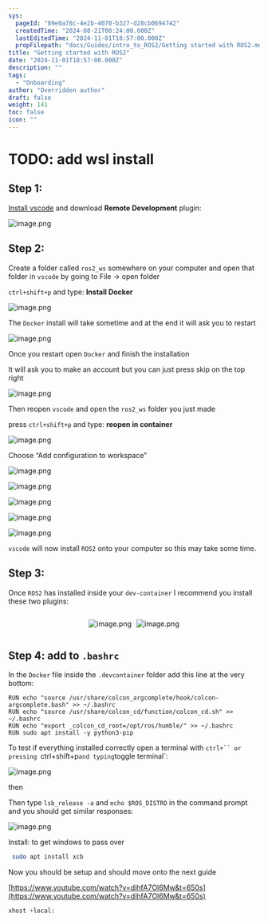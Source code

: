 ```yaml
---
sys:
  pageId: "89e0a78c-4e2b-4070-b327-d28cb0694742"
  createdTime: "2024-08-21T00:24:00.000Z"
  lastEditedTime: "2024-11-01T18:57:00.000Z"
  propFilepath: "docs/Guides/intro_to_ROS2/Getting started with ROS2.md"
title: "Getting started with ROS2"
date: "2024-11-01T18:57:00.000Z"
description: ""
tags:
  - "Onboarding"
author: "Overridden author"
draft: false
weight: 141
toc: false
icon: ""
---
```


# TODO: add wsl install

## Step 1:

[Install vscode](https://code.visualstudio.com/download) and download **Remote Development** plugin:

![image.png](https://prod-files-secure.s3.us-west-2.amazonaws.com/d518164a-d88e-44d1-a4ee-3adb3bd8bce0/efb52993-1881-4a40-b95e-6f020334f022/image.png?X-Amz-Algorithm=AWS4-HMAC-SHA256&X-Amz-Content-Sha256=UNSIGNED-PAYLOAD&X-Amz-Credential=ASIAZI2LB466TUPARI5R%2F20250424%2Fus-west-2%2Fs3%2Faws4_request&X-Amz-Date=20250424T100941Z&X-Amz-Expires=3600&X-Amz-Security-Token=IQoJb3JpZ2luX2VjEHoaCXVzLXdlc3QtMiJIMEYCIQD%2B4S1GoOOGL%2B5w31tdkVBdvs%2BKbiMxHLmSERtg9ZFfIQIhAKI7eL4%2FeJhKjuoscfEFY3LTyl60GCFxualH%2F9ExYiVjKv8DCBMQABoMNjM3NDIzMTgzODA1IgyMKYJ%2B9Hz4NqSX2TMq3AOgxC0KxMpIGG91sFKczWm50%2FomHN9IpPFQCxZz0p%2FaWsG%2FzMYkrYFXepc%2FyOAspF8NMmWFmjBB1Xyqr2ux%2BFbNDpc44SOVc%2BaHlM1USL1EHmO68BWYHCXqJCHY1005mfj2W57lyownxm8YkOQPctkntDsJlf%2BEz11G04tbHy3e%2BCpvbJQHrIRBtlu6vmqlQINFiBCfrdZsj%2FUd1X3E7x5lPvlMbc%2BCNHAOsxqmewHNFOcIBoONFvgXz10YOyir3NN44bLnId%2FlLALacRwd5xSFmt%2F6SeKK5oEgmOrogKwT67E6heki9h96d9cnZf6qU2yWqEh7%2F5BNlzc2s9GLdRPuExCBnNxAP9FcqYNwIQB7jHsG2RPzjkooEw55yYwxh6a9xL%2FULukENrvm7OUsIj9GPz6BLxgApZ8y%2BpTwxoOluCvUkByy0WibA32JX7oEKWwR5xiSUrRXA%2Fwwn06SPtox3cU7Hu%2BjWuAIp%2BUpd0PuwXxaHZPaaySl3MQnsAJCyTu88jDHAwZdcev5rb78J7I2nlUKjMS0PV5gIGkjueVKRKm8dD6UXFgOaarV%2FQUDufbMhUTIC%2FMz%2B9RH8QZwkbMQa6ZZhX4cLlu5FqB4ROW4HOzTGPplItAXk1K0VjDfjqjABjqkAV9E%2BSU%2Ff9dtTBkaXa9qatK4JcTBQhZqhbwswTX6tAcjMW%2BLmGzyKOYpiyg4CIVKkA2ajwgE78GAP9EJVF%2FzieGh%2FDBVVnF5nsrMkXhKqUQ1LIwzn7hzCJ6edWMUqLf1iwQ7za3hFtYasbsZHGLiBiXVa2hmVZ7xjENv29IoH3vTVA0iF19o1xf055aUSAhdUvSLXa8ZAqDk9dKP4iiPKOTM4Z2k&X-Amz-Signature=aa12d6f3d90798c36213200f1033707ed455e7dac4ee7549d2941dd6d0166866&X-Amz-SignedHeaders=host&x-id=GetObject)

## Step 2:

Create a folder called `ros2_ws` somewhere on your computer and open that folder in `vscode` by going to File → open folder 

`ctrl+shift+p` and type: **Install Docker**

![image.png](https://prod-files-secure.s3.us-west-2.amazonaws.com/d518164a-d88e-44d1-a4ee-3adb3bd8bce0/2269dc0e-1cd5-47ff-bceb-c04ad9b2eab0/image.png?X-Amz-Algorithm=AWS4-HMAC-SHA256&X-Amz-Content-Sha256=UNSIGNED-PAYLOAD&X-Amz-Credential=ASIAZI2LB466TUPARI5R%2F20250424%2Fus-west-2%2Fs3%2Faws4_request&X-Amz-Date=20250424T100941Z&X-Amz-Expires=3600&X-Amz-Security-Token=IQoJb3JpZ2luX2VjEHoaCXVzLXdlc3QtMiJIMEYCIQD%2B4S1GoOOGL%2B5w31tdkVBdvs%2BKbiMxHLmSERtg9ZFfIQIhAKI7eL4%2FeJhKjuoscfEFY3LTyl60GCFxualH%2F9ExYiVjKv8DCBMQABoMNjM3NDIzMTgzODA1IgyMKYJ%2B9Hz4NqSX2TMq3AOgxC0KxMpIGG91sFKczWm50%2FomHN9IpPFQCxZz0p%2FaWsG%2FzMYkrYFXepc%2FyOAspF8NMmWFmjBB1Xyqr2ux%2BFbNDpc44SOVc%2BaHlM1USL1EHmO68BWYHCXqJCHY1005mfj2W57lyownxm8YkOQPctkntDsJlf%2BEz11G04tbHy3e%2BCpvbJQHrIRBtlu6vmqlQINFiBCfrdZsj%2FUd1X3E7x5lPvlMbc%2BCNHAOsxqmewHNFOcIBoONFvgXz10YOyir3NN44bLnId%2FlLALacRwd5xSFmt%2F6SeKK5oEgmOrogKwT67E6heki9h96d9cnZf6qU2yWqEh7%2F5BNlzc2s9GLdRPuExCBnNxAP9FcqYNwIQB7jHsG2RPzjkooEw55yYwxh6a9xL%2FULukENrvm7OUsIj9GPz6BLxgApZ8y%2BpTwxoOluCvUkByy0WibA32JX7oEKWwR5xiSUrRXA%2Fwwn06SPtox3cU7Hu%2BjWuAIp%2BUpd0PuwXxaHZPaaySl3MQnsAJCyTu88jDHAwZdcev5rb78J7I2nlUKjMS0PV5gIGkjueVKRKm8dD6UXFgOaarV%2FQUDufbMhUTIC%2FMz%2B9RH8QZwkbMQa6ZZhX4cLlu5FqB4ROW4HOzTGPplItAXk1K0VjDfjqjABjqkAV9E%2BSU%2Ff9dtTBkaXa9qatK4JcTBQhZqhbwswTX6tAcjMW%2BLmGzyKOYpiyg4CIVKkA2ajwgE78GAP9EJVF%2FzieGh%2FDBVVnF5nsrMkXhKqUQ1LIwzn7hzCJ6edWMUqLf1iwQ7za3hFtYasbsZHGLiBiXVa2hmVZ7xjENv29IoH3vTVA0iF19o1xf055aUSAhdUvSLXa8ZAqDk9dKP4iiPKOTM4Z2k&X-Amz-Signature=c0a3a7815bdf19951a0018c9056a5ee7ed3d690ee62e2b2cc58408535af47465&X-Amz-SignedHeaders=host&x-id=GetObject)

The `Docker` install will take sometime and at the end it will ask you to restart

![image.png](https://prod-files-secure.s3.us-west-2.amazonaws.com/d518164a-d88e-44d1-a4ee-3adb3bd8bce0/ed233f78-be33-4b1f-b89c-9c346c0e961e/image.png?X-Amz-Algorithm=AWS4-HMAC-SHA256&X-Amz-Content-Sha256=UNSIGNED-PAYLOAD&X-Amz-Credential=ASIAZI2LB466TUPARI5R%2F20250424%2Fus-west-2%2Fs3%2Faws4_request&X-Amz-Date=20250424T100941Z&X-Amz-Expires=3600&X-Amz-Security-Token=IQoJb3JpZ2luX2VjEHoaCXVzLXdlc3QtMiJIMEYCIQD%2B4S1GoOOGL%2B5w31tdkVBdvs%2BKbiMxHLmSERtg9ZFfIQIhAKI7eL4%2FeJhKjuoscfEFY3LTyl60GCFxualH%2F9ExYiVjKv8DCBMQABoMNjM3NDIzMTgzODA1IgyMKYJ%2B9Hz4NqSX2TMq3AOgxC0KxMpIGG91sFKczWm50%2FomHN9IpPFQCxZz0p%2FaWsG%2FzMYkrYFXepc%2FyOAspF8NMmWFmjBB1Xyqr2ux%2BFbNDpc44SOVc%2BaHlM1USL1EHmO68BWYHCXqJCHY1005mfj2W57lyownxm8YkOQPctkntDsJlf%2BEz11G04tbHy3e%2BCpvbJQHrIRBtlu6vmqlQINFiBCfrdZsj%2FUd1X3E7x5lPvlMbc%2BCNHAOsxqmewHNFOcIBoONFvgXz10YOyir3NN44bLnId%2FlLALacRwd5xSFmt%2F6SeKK5oEgmOrogKwT67E6heki9h96d9cnZf6qU2yWqEh7%2F5BNlzc2s9GLdRPuExCBnNxAP9FcqYNwIQB7jHsG2RPzjkooEw55yYwxh6a9xL%2FULukENrvm7OUsIj9GPz6BLxgApZ8y%2BpTwxoOluCvUkByy0WibA32JX7oEKWwR5xiSUrRXA%2Fwwn06SPtox3cU7Hu%2BjWuAIp%2BUpd0PuwXxaHZPaaySl3MQnsAJCyTu88jDHAwZdcev5rb78J7I2nlUKjMS0PV5gIGkjueVKRKm8dD6UXFgOaarV%2FQUDufbMhUTIC%2FMz%2B9RH8QZwkbMQa6ZZhX4cLlu5FqB4ROW4HOzTGPplItAXk1K0VjDfjqjABjqkAV9E%2BSU%2Ff9dtTBkaXa9qatK4JcTBQhZqhbwswTX6tAcjMW%2BLmGzyKOYpiyg4CIVKkA2ajwgE78GAP9EJVF%2FzieGh%2FDBVVnF5nsrMkXhKqUQ1LIwzn7hzCJ6edWMUqLf1iwQ7za3hFtYasbsZHGLiBiXVa2hmVZ7xjENv29IoH3vTVA0iF19o1xf055aUSAhdUvSLXa8ZAqDk9dKP4iiPKOTM4Z2k&X-Amz-Signature=c89e22f7c2546559b776cc96fa3ba974df2782b6dbce6fe53b32d43b8941aa35&X-Amz-SignedHeaders=host&x-id=GetObject)

Once you restart open `Docker` and finish the installation

It will ask you to make an account but you can just press skip on the top right

![image.png](https://prod-files-secure.s3.us-west-2.amazonaws.com/d518164a-d88e-44d1-a4ee-3adb3bd8bce0/21010ad9-1659-4fd9-9f59-9932a09b2a3d/image.png?X-Amz-Algorithm=AWS4-HMAC-SHA256&X-Amz-Content-Sha256=UNSIGNED-PAYLOAD&X-Amz-Credential=ASIAZI2LB466TUPARI5R%2F20250424%2Fus-west-2%2Fs3%2Faws4_request&X-Amz-Date=20250424T100941Z&X-Amz-Expires=3600&X-Amz-Security-Token=IQoJb3JpZ2luX2VjEHoaCXVzLXdlc3QtMiJIMEYCIQD%2B4S1GoOOGL%2B5w31tdkVBdvs%2BKbiMxHLmSERtg9ZFfIQIhAKI7eL4%2FeJhKjuoscfEFY3LTyl60GCFxualH%2F9ExYiVjKv8DCBMQABoMNjM3NDIzMTgzODA1IgyMKYJ%2B9Hz4NqSX2TMq3AOgxC0KxMpIGG91sFKczWm50%2FomHN9IpPFQCxZz0p%2FaWsG%2FzMYkrYFXepc%2FyOAspF8NMmWFmjBB1Xyqr2ux%2BFbNDpc44SOVc%2BaHlM1USL1EHmO68BWYHCXqJCHY1005mfj2W57lyownxm8YkOQPctkntDsJlf%2BEz11G04tbHy3e%2BCpvbJQHrIRBtlu6vmqlQINFiBCfrdZsj%2FUd1X3E7x5lPvlMbc%2BCNHAOsxqmewHNFOcIBoONFvgXz10YOyir3NN44bLnId%2FlLALacRwd5xSFmt%2F6SeKK5oEgmOrogKwT67E6heki9h96d9cnZf6qU2yWqEh7%2F5BNlzc2s9GLdRPuExCBnNxAP9FcqYNwIQB7jHsG2RPzjkooEw55yYwxh6a9xL%2FULukENrvm7OUsIj9GPz6BLxgApZ8y%2BpTwxoOluCvUkByy0WibA32JX7oEKWwR5xiSUrRXA%2Fwwn06SPtox3cU7Hu%2BjWuAIp%2BUpd0PuwXxaHZPaaySl3MQnsAJCyTu88jDHAwZdcev5rb78J7I2nlUKjMS0PV5gIGkjueVKRKm8dD6UXFgOaarV%2FQUDufbMhUTIC%2FMz%2B9RH8QZwkbMQa6ZZhX4cLlu5FqB4ROW4HOzTGPplItAXk1K0VjDfjqjABjqkAV9E%2BSU%2Ff9dtTBkaXa9qatK4JcTBQhZqhbwswTX6tAcjMW%2BLmGzyKOYpiyg4CIVKkA2ajwgE78GAP9EJVF%2FzieGh%2FDBVVnF5nsrMkXhKqUQ1LIwzn7hzCJ6edWMUqLf1iwQ7za3hFtYasbsZHGLiBiXVa2hmVZ7xjENv29IoH3vTVA0iF19o1xf055aUSAhdUvSLXa8ZAqDk9dKP4iiPKOTM4Z2k&X-Amz-Signature=23c5961e562ea6563e87749989bc3214e543a1c45fe38dc1fcea2f4153b654ee&X-Amz-SignedHeaders=host&x-id=GetObject)

Then reopen `vscode` and open the `ros2_ws` folder you just made

press `ctrl+shift+p` and type: **reopen in container**

![image.png](https://prod-files-secure.s3.us-west-2.amazonaws.com/d518164a-d88e-44d1-a4ee-3adb3bd8bce0/4e93b8c2-41ad-488c-8095-c74205196118/image.png?X-Amz-Algorithm=AWS4-HMAC-SHA256&X-Amz-Content-Sha256=UNSIGNED-PAYLOAD&X-Amz-Credential=ASIAZI2LB466TUPARI5R%2F20250424%2Fus-west-2%2Fs3%2Faws4_request&X-Amz-Date=20250424T100941Z&X-Amz-Expires=3600&X-Amz-Security-Token=IQoJb3JpZ2luX2VjEHoaCXVzLXdlc3QtMiJIMEYCIQD%2B4S1GoOOGL%2B5w31tdkVBdvs%2BKbiMxHLmSERtg9ZFfIQIhAKI7eL4%2FeJhKjuoscfEFY3LTyl60GCFxualH%2F9ExYiVjKv8DCBMQABoMNjM3NDIzMTgzODA1IgyMKYJ%2B9Hz4NqSX2TMq3AOgxC0KxMpIGG91sFKczWm50%2FomHN9IpPFQCxZz0p%2FaWsG%2FzMYkrYFXepc%2FyOAspF8NMmWFmjBB1Xyqr2ux%2BFbNDpc44SOVc%2BaHlM1USL1EHmO68BWYHCXqJCHY1005mfj2W57lyownxm8YkOQPctkntDsJlf%2BEz11G04tbHy3e%2BCpvbJQHrIRBtlu6vmqlQINFiBCfrdZsj%2FUd1X3E7x5lPvlMbc%2BCNHAOsxqmewHNFOcIBoONFvgXz10YOyir3NN44bLnId%2FlLALacRwd5xSFmt%2F6SeKK5oEgmOrogKwT67E6heki9h96d9cnZf6qU2yWqEh7%2F5BNlzc2s9GLdRPuExCBnNxAP9FcqYNwIQB7jHsG2RPzjkooEw55yYwxh6a9xL%2FULukENrvm7OUsIj9GPz6BLxgApZ8y%2BpTwxoOluCvUkByy0WibA32JX7oEKWwR5xiSUrRXA%2Fwwn06SPtox3cU7Hu%2BjWuAIp%2BUpd0PuwXxaHZPaaySl3MQnsAJCyTu88jDHAwZdcev5rb78J7I2nlUKjMS0PV5gIGkjueVKRKm8dD6UXFgOaarV%2FQUDufbMhUTIC%2FMz%2B9RH8QZwkbMQa6ZZhX4cLlu5FqB4ROW4HOzTGPplItAXk1K0VjDfjqjABjqkAV9E%2BSU%2Ff9dtTBkaXa9qatK4JcTBQhZqhbwswTX6tAcjMW%2BLmGzyKOYpiyg4CIVKkA2ajwgE78GAP9EJVF%2FzieGh%2FDBVVnF5nsrMkXhKqUQ1LIwzn7hzCJ6edWMUqLf1iwQ7za3hFtYasbsZHGLiBiXVa2hmVZ7xjENv29IoH3vTVA0iF19o1xf055aUSAhdUvSLXa8ZAqDk9dKP4iiPKOTM4Z2k&X-Amz-Signature=192cc9f4204af5f34b50fa0f22d2cc9374999b9dac83bba9bb0352b56e104544&X-Amz-SignedHeaders=host&x-id=GetObject)

Choose “Add configuration to workspace”

![image.png](https://prod-files-secure.s3.us-west-2.amazonaws.com/d518164a-d88e-44d1-a4ee-3adb3bd8bce0/9560b282-5060-4989-ba37-97e7b2c22476/image.png?X-Amz-Algorithm=AWS4-HMAC-SHA256&X-Amz-Content-Sha256=UNSIGNED-PAYLOAD&X-Amz-Credential=ASIAZI2LB466TUPARI5R%2F20250424%2Fus-west-2%2Fs3%2Faws4_request&X-Amz-Date=20250424T100941Z&X-Amz-Expires=3600&X-Amz-Security-Token=IQoJb3JpZ2luX2VjEHoaCXVzLXdlc3QtMiJIMEYCIQD%2B4S1GoOOGL%2B5w31tdkVBdvs%2BKbiMxHLmSERtg9ZFfIQIhAKI7eL4%2FeJhKjuoscfEFY3LTyl60GCFxualH%2F9ExYiVjKv8DCBMQABoMNjM3NDIzMTgzODA1IgyMKYJ%2B9Hz4NqSX2TMq3AOgxC0KxMpIGG91sFKczWm50%2FomHN9IpPFQCxZz0p%2FaWsG%2FzMYkrYFXepc%2FyOAspF8NMmWFmjBB1Xyqr2ux%2BFbNDpc44SOVc%2BaHlM1USL1EHmO68BWYHCXqJCHY1005mfj2W57lyownxm8YkOQPctkntDsJlf%2BEz11G04tbHy3e%2BCpvbJQHrIRBtlu6vmqlQINFiBCfrdZsj%2FUd1X3E7x5lPvlMbc%2BCNHAOsxqmewHNFOcIBoONFvgXz10YOyir3NN44bLnId%2FlLALacRwd5xSFmt%2F6SeKK5oEgmOrogKwT67E6heki9h96d9cnZf6qU2yWqEh7%2F5BNlzc2s9GLdRPuExCBnNxAP9FcqYNwIQB7jHsG2RPzjkooEw55yYwxh6a9xL%2FULukENrvm7OUsIj9GPz6BLxgApZ8y%2BpTwxoOluCvUkByy0WibA32JX7oEKWwR5xiSUrRXA%2Fwwn06SPtox3cU7Hu%2BjWuAIp%2BUpd0PuwXxaHZPaaySl3MQnsAJCyTu88jDHAwZdcev5rb78J7I2nlUKjMS0PV5gIGkjueVKRKm8dD6UXFgOaarV%2FQUDufbMhUTIC%2FMz%2B9RH8QZwkbMQa6ZZhX4cLlu5FqB4ROW4HOzTGPplItAXk1K0VjDfjqjABjqkAV9E%2BSU%2Ff9dtTBkaXa9qatK4JcTBQhZqhbwswTX6tAcjMW%2BLmGzyKOYpiyg4CIVKkA2ajwgE78GAP9EJVF%2FzieGh%2FDBVVnF5nsrMkXhKqUQ1LIwzn7hzCJ6edWMUqLf1iwQ7za3hFtYasbsZHGLiBiXVa2hmVZ7xjENv29IoH3vTVA0iF19o1xf055aUSAhdUvSLXa8ZAqDk9dKP4iiPKOTM4Z2k&X-Amz-Signature=4be2f5461a71c7462b57c61975d8ac44e8004de8957da9e44f14250372b14564&X-Amz-SignedHeaders=host&x-id=GetObject)

![image.png](https://prod-files-secure.s3.us-west-2.amazonaws.com/d518164a-d88e-44d1-a4ee-3adb3bd8bce0/2ee63f81-886b-48e8-a553-dc6e5eac99e4/image.png?X-Amz-Algorithm=AWS4-HMAC-SHA256&X-Amz-Content-Sha256=UNSIGNED-PAYLOAD&X-Amz-Credential=ASIAZI2LB466TUPARI5R%2F20250424%2Fus-west-2%2Fs3%2Faws4_request&X-Amz-Date=20250424T100941Z&X-Amz-Expires=3600&X-Amz-Security-Token=IQoJb3JpZ2luX2VjEHoaCXVzLXdlc3QtMiJIMEYCIQD%2B4S1GoOOGL%2B5w31tdkVBdvs%2BKbiMxHLmSERtg9ZFfIQIhAKI7eL4%2FeJhKjuoscfEFY3LTyl60GCFxualH%2F9ExYiVjKv8DCBMQABoMNjM3NDIzMTgzODA1IgyMKYJ%2B9Hz4NqSX2TMq3AOgxC0KxMpIGG91sFKczWm50%2FomHN9IpPFQCxZz0p%2FaWsG%2FzMYkrYFXepc%2FyOAspF8NMmWFmjBB1Xyqr2ux%2BFbNDpc44SOVc%2BaHlM1USL1EHmO68BWYHCXqJCHY1005mfj2W57lyownxm8YkOQPctkntDsJlf%2BEz11G04tbHy3e%2BCpvbJQHrIRBtlu6vmqlQINFiBCfrdZsj%2FUd1X3E7x5lPvlMbc%2BCNHAOsxqmewHNFOcIBoONFvgXz10YOyir3NN44bLnId%2FlLALacRwd5xSFmt%2F6SeKK5oEgmOrogKwT67E6heki9h96d9cnZf6qU2yWqEh7%2F5BNlzc2s9GLdRPuExCBnNxAP9FcqYNwIQB7jHsG2RPzjkooEw55yYwxh6a9xL%2FULukENrvm7OUsIj9GPz6BLxgApZ8y%2BpTwxoOluCvUkByy0WibA32JX7oEKWwR5xiSUrRXA%2Fwwn06SPtox3cU7Hu%2BjWuAIp%2BUpd0PuwXxaHZPaaySl3MQnsAJCyTu88jDHAwZdcev5rb78J7I2nlUKjMS0PV5gIGkjueVKRKm8dD6UXFgOaarV%2FQUDufbMhUTIC%2FMz%2B9RH8QZwkbMQa6ZZhX4cLlu5FqB4ROW4HOzTGPplItAXk1K0VjDfjqjABjqkAV9E%2BSU%2Ff9dtTBkaXa9qatK4JcTBQhZqhbwswTX6tAcjMW%2BLmGzyKOYpiyg4CIVKkA2ajwgE78GAP9EJVF%2FzieGh%2FDBVVnF5nsrMkXhKqUQ1LIwzn7hzCJ6edWMUqLf1iwQ7za3hFtYasbsZHGLiBiXVa2hmVZ7xjENv29IoH3vTVA0iF19o1xf055aUSAhdUvSLXa8ZAqDk9dKP4iiPKOTM4Z2k&X-Amz-Signature=9fb530ee69efe454a5efe2ca29853e135909600d20af5ef84eccb02d3e24ce46&X-Amz-SignedHeaders=host&x-id=GetObject)

![image.png](https://prod-files-secure.s3.us-west-2.amazonaws.com/d518164a-d88e-44d1-a4ee-3adb3bd8bce0/ae1580b2-b048-407e-aed9-b584224a7a04/image.png?X-Amz-Algorithm=AWS4-HMAC-SHA256&X-Amz-Content-Sha256=UNSIGNED-PAYLOAD&X-Amz-Credential=ASIAZI2LB466TUPARI5R%2F20250424%2Fus-west-2%2Fs3%2Faws4_request&X-Amz-Date=20250424T100941Z&X-Amz-Expires=3600&X-Amz-Security-Token=IQoJb3JpZ2luX2VjEHoaCXVzLXdlc3QtMiJIMEYCIQD%2B4S1GoOOGL%2B5w31tdkVBdvs%2BKbiMxHLmSERtg9ZFfIQIhAKI7eL4%2FeJhKjuoscfEFY3LTyl60GCFxualH%2F9ExYiVjKv8DCBMQABoMNjM3NDIzMTgzODA1IgyMKYJ%2B9Hz4NqSX2TMq3AOgxC0KxMpIGG91sFKczWm50%2FomHN9IpPFQCxZz0p%2FaWsG%2FzMYkrYFXepc%2FyOAspF8NMmWFmjBB1Xyqr2ux%2BFbNDpc44SOVc%2BaHlM1USL1EHmO68BWYHCXqJCHY1005mfj2W57lyownxm8YkOQPctkntDsJlf%2BEz11G04tbHy3e%2BCpvbJQHrIRBtlu6vmqlQINFiBCfrdZsj%2FUd1X3E7x5lPvlMbc%2BCNHAOsxqmewHNFOcIBoONFvgXz10YOyir3NN44bLnId%2FlLALacRwd5xSFmt%2F6SeKK5oEgmOrogKwT67E6heki9h96d9cnZf6qU2yWqEh7%2F5BNlzc2s9GLdRPuExCBnNxAP9FcqYNwIQB7jHsG2RPzjkooEw55yYwxh6a9xL%2FULukENrvm7OUsIj9GPz6BLxgApZ8y%2BpTwxoOluCvUkByy0WibA32JX7oEKWwR5xiSUrRXA%2Fwwn06SPtox3cU7Hu%2BjWuAIp%2BUpd0PuwXxaHZPaaySl3MQnsAJCyTu88jDHAwZdcev5rb78J7I2nlUKjMS0PV5gIGkjueVKRKm8dD6UXFgOaarV%2FQUDufbMhUTIC%2FMz%2B9RH8QZwkbMQa6ZZhX4cLlu5FqB4ROW4HOzTGPplItAXk1K0VjDfjqjABjqkAV9E%2BSU%2Ff9dtTBkaXa9qatK4JcTBQhZqhbwswTX6tAcjMW%2BLmGzyKOYpiyg4CIVKkA2ajwgE78GAP9EJVF%2FzieGh%2FDBVVnF5nsrMkXhKqUQ1LIwzn7hzCJ6edWMUqLf1iwQ7za3hFtYasbsZHGLiBiXVa2hmVZ7xjENv29IoH3vTVA0iF19o1xf055aUSAhdUvSLXa8ZAqDk9dKP4iiPKOTM4Z2k&X-Amz-Signature=7df309025c6c29caceca0f87ea09d90ca08d9bd9bda2a71491d4878deb62a759&X-Amz-SignedHeaders=host&x-id=GetObject)

![image.png](https://prod-files-secure.s3.us-west-2.amazonaws.com/d518164a-d88e-44d1-a4ee-3adb3bd8bce0/53255b28-f75e-430f-b9e3-c0ac8577e42b/image.png?X-Amz-Algorithm=AWS4-HMAC-SHA256&X-Amz-Content-Sha256=UNSIGNED-PAYLOAD&X-Amz-Credential=ASIAZI2LB466TUPARI5R%2F20250424%2Fus-west-2%2Fs3%2Faws4_request&X-Amz-Date=20250424T100941Z&X-Amz-Expires=3600&X-Amz-Security-Token=IQoJb3JpZ2luX2VjEHoaCXVzLXdlc3QtMiJIMEYCIQD%2B4S1GoOOGL%2B5w31tdkVBdvs%2BKbiMxHLmSERtg9ZFfIQIhAKI7eL4%2FeJhKjuoscfEFY3LTyl60GCFxualH%2F9ExYiVjKv8DCBMQABoMNjM3NDIzMTgzODA1IgyMKYJ%2B9Hz4NqSX2TMq3AOgxC0KxMpIGG91sFKczWm50%2FomHN9IpPFQCxZz0p%2FaWsG%2FzMYkrYFXepc%2FyOAspF8NMmWFmjBB1Xyqr2ux%2BFbNDpc44SOVc%2BaHlM1USL1EHmO68BWYHCXqJCHY1005mfj2W57lyownxm8YkOQPctkntDsJlf%2BEz11G04tbHy3e%2BCpvbJQHrIRBtlu6vmqlQINFiBCfrdZsj%2FUd1X3E7x5lPvlMbc%2BCNHAOsxqmewHNFOcIBoONFvgXz10YOyir3NN44bLnId%2FlLALacRwd5xSFmt%2F6SeKK5oEgmOrogKwT67E6heki9h96d9cnZf6qU2yWqEh7%2F5BNlzc2s9GLdRPuExCBnNxAP9FcqYNwIQB7jHsG2RPzjkooEw55yYwxh6a9xL%2FULukENrvm7OUsIj9GPz6BLxgApZ8y%2BpTwxoOluCvUkByy0WibA32JX7oEKWwR5xiSUrRXA%2Fwwn06SPtox3cU7Hu%2BjWuAIp%2BUpd0PuwXxaHZPaaySl3MQnsAJCyTu88jDHAwZdcev5rb78J7I2nlUKjMS0PV5gIGkjueVKRKm8dD6UXFgOaarV%2FQUDufbMhUTIC%2FMz%2B9RH8QZwkbMQa6ZZhX4cLlu5FqB4ROW4HOzTGPplItAXk1K0VjDfjqjABjqkAV9E%2BSU%2Ff9dtTBkaXa9qatK4JcTBQhZqhbwswTX6tAcjMW%2BLmGzyKOYpiyg4CIVKkA2ajwgE78GAP9EJVF%2FzieGh%2FDBVVnF5nsrMkXhKqUQ1LIwzn7hzCJ6edWMUqLf1iwQ7za3hFtYasbsZHGLiBiXVa2hmVZ7xjENv29IoH3vTVA0iF19o1xf055aUSAhdUvSLXa8ZAqDk9dKP4iiPKOTM4Z2k&X-Amz-Signature=3e6ce5815e3d0ad1d2b5b1a012a52b47af0a9da2a1d1b02f69f2bc8cdbfbf11e&X-Amz-SignedHeaders=host&x-id=GetObject)

![image.png](https://prod-files-secure.s3.us-west-2.amazonaws.com/d518164a-d88e-44d1-a4ee-3adb3bd8bce0/7c562767-5af9-4ffb-97d1-327bcdf4ee00/image.png?X-Amz-Algorithm=AWS4-HMAC-SHA256&X-Amz-Content-Sha256=UNSIGNED-PAYLOAD&X-Amz-Credential=ASIAZI2LB466TUPARI5R%2F20250424%2Fus-west-2%2Fs3%2Faws4_request&X-Amz-Date=20250424T100941Z&X-Amz-Expires=3600&X-Amz-Security-Token=IQoJb3JpZ2luX2VjEHoaCXVzLXdlc3QtMiJIMEYCIQD%2B4S1GoOOGL%2B5w31tdkVBdvs%2BKbiMxHLmSERtg9ZFfIQIhAKI7eL4%2FeJhKjuoscfEFY3LTyl60GCFxualH%2F9ExYiVjKv8DCBMQABoMNjM3NDIzMTgzODA1IgyMKYJ%2B9Hz4NqSX2TMq3AOgxC0KxMpIGG91sFKczWm50%2FomHN9IpPFQCxZz0p%2FaWsG%2FzMYkrYFXepc%2FyOAspF8NMmWFmjBB1Xyqr2ux%2BFbNDpc44SOVc%2BaHlM1USL1EHmO68BWYHCXqJCHY1005mfj2W57lyownxm8YkOQPctkntDsJlf%2BEz11G04tbHy3e%2BCpvbJQHrIRBtlu6vmqlQINFiBCfrdZsj%2FUd1X3E7x5lPvlMbc%2BCNHAOsxqmewHNFOcIBoONFvgXz10YOyir3NN44bLnId%2FlLALacRwd5xSFmt%2F6SeKK5oEgmOrogKwT67E6heki9h96d9cnZf6qU2yWqEh7%2F5BNlzc2s9GLdRPuExCBnNxAP9FcqYNwIQB7jHsG2RPzjkooEw55yYwxh6a9xL%2FULukENrvm7OUsIj9GPz6BLxgApZ8y%2BpTwxoOluCvUkByy0WibA32JX7oEKWwR5xiSUrRXA%2Fwwn06SPtox3cU7Hu%2BjWuAIp%2BUpd0PuwXxaHZPaaySl3MQnsAJCyTu88jDHAwZdcev5rb78J7I2nlUKjMS0PV5gIGkjueVKRKm8dD6UXFgOaarV%2FQUDufbMhUTIC%2FMz%2B9RH8QZwkbMQa6ZZhX4cLlu5FqB4ROW4HOzTGPplItAXk1K0VjDfjqjABjqkAV9E%2BSU%2Ff9dtTBkaXa9qatK4JcTBQhZqhbwswTX6tAcjMW%2BLmGzyKOYpiyg4CIVKkA2ajwgE78GAP9EJVF%2FzieGh%2FDBVVnF5nsrMkXhKqUQ1LIwzn7hzCJ6edWMUqLf1iwQ7za3hFtYasbsZHGLiBiXVa2hmVZ7xjENv29IoH3vTVA0iF19o1xf055aUSAhdUvSLXa8ZAqDk9dKP4iiPKOTM4Z2k&X-Amz-Signature=c8e56a250ee882dc65df32fa3aa099628e0e9d32c359476c0ac54dc9db45cc3a&X-Amz-SignedHeaders=host&x-id=GetObject)

`vscode` will now install `ROS2` onto your computer so this may take some time.

## Step 3:

Once `ROS2` has installed inside your `dev-container` I recommend you install these two plugins:

<div style="display: flex;flex-direction: row; column-gap:10px; max-width: 630px;justify-content: center;">
<div>

![image.png](https://prod-files-secure.s3.us-west-2.amazonaws.com/d518164a-d88e-44d1-a4ee-3adb3bd8bce0/3fc3d550-5a54-4ba1-ba6b-faa01cdb7369/image.png?X-Amz-Algorithm=AWS4-HMAC-SHA256&X-Amz-Content-Sha256=UNSIGNED-PAYLOAD&X-Amz-Credential=ASIAZI2LB46645ES4GSW%2F20250424%2Fus-west-2%2Fs3%2Faws4_request&X-Amz-Date=20250424T100943Z&X-Amz-Expires=3600&X-Amz-Security-Token=IQoJb3JpZ2luX2VjEHoaCXVzLXdlc3QtMiJGMEQCICFeJ0bxN9mv5H%2BOZ%2B2CT6eePJK3cLy6oddhhG1ShG7yAiBovcJMclOkGDXoi%2FndaUAZqAH1sSu2Gux2zEKjVcGM%2Bir%2FAwgSEAAaDDYzNzQyMzE4MzgwNSIMSA43gp2kQhrIiNlGKtwD%2BpEmHXSBnglizBfylrH%2BKwSL%2BKm3qSclg7D9OqrQwUu0WB9YEqG1HcTLGlgly52wo%2Bl302Mjy8Yxz4xIIKXrMTna34tDofdERu1QcUxrzet7NZszR7gCtyNP4ejoLeHiBkhRwTAq%2FlzkKMbuKDoBSVmcQ%2BVg2InXwPbW%2BKl3cBTn0xmFji6PuyFvoM%2FBBzqGocRvdLt2SjHVY48tW%2BDxIKzhAebzCDzfcpuoChFeoLzPnJtQ%2BBqq6a53dFj%2BMn41touimomNsuXok2g95VHe2xd0nolHR4ZKpAgZ6j%2FRIcnVqbeoVvkoNDIvygJKfMiIjfuBxCT%2BFVR70hMYn38CRC8A9hTv5%2BPIa3TA0bGkf%2F4WQcE0qH876p5Q1s4I1eDtUu%2Fdfs9S7VRFdAykRr4ZL9tqWgUFloPVRkRwD8uhm5SGYA%2BqcTacOHDboCTuHPZPY6QldzRpuqzOsaZF%2F6XSxsl2u4mevUbiT3KPD1I%2F9VEVztIjb5Gtaa6hPt5Dv2PTfq%2FytskFtZx%2Bm1g16u1ndGBkaCR7bTeT199Dwxfmrl20sizKsYvz%2BViBq6Ogb44FGM5%2FDyryi9b9SBsxTJqg2pv2pGinhZe1wGg3PTLTVT0cdmmtYC4wPffy8TQwxISowAY6pgGxRNyn9x30ICg4X56fJPFOkONQpafan0Qkg6RTisfQi2DpWHtBgnGj7zPt6ZQToC%2FTLtffCfr3vOMlV%2BW1HaSRGP1xDt5oGUraZcMXP%2BombvhNJhuykA4pUgq4EI1RB5hGDZ68hLYz5jDI1a0NwIhFgAg0EzLyjmM49i0ysGe8T1UJ0JBMxQsSPiwwzZg7zB9dOAkVYw7cBgpZmWQRUXFo2F8IJPX9&X-Amz-Signature=76c2b964ab7add6a9429d01452f4dc660309d9a77c42100ac2178ec4c5fa224f&X-Amz-SignedHeaders=host&x-id=GetObject)

</div>
<div>

![image.png](https://prod-files-secure.s3.us-west-2.amazonaws.com/d518164a-d88e-44d1-a4ee-3adb3bd8bce0/d994cc66-13c2-4093-a5a3-f84cf4601a82/image.png?X-Amz-Algorithm=AWS4-HMAC-SHA256&X-Amz-Content-Sha256=UNSIGNED-PAYLOAD&X-Amz-Credential=ASIAZI2LB4663OTABZT7%2F20250424%2Fus-west-2%2Fs3%2Faws4_request&X-Amz-Date=20250424T100943Z&X-Amz-Expires=3600&X-Amz-Security-Token=IQoJb3JpZ2luX2VjEHoaCXVzLXdlc3QtMiJIMEYCIQD3KQT3SYyEntVlj%2FxKId0Dj0SUmegQIno6Xzn3%2B8ktLAIhAJ9SAAEB%2BLazfb4FrSDTmv0IRaX2BLhzvnccoaLg%2BLlBKv8DCBIQABoMNjM3NDIzMTgzODA1IgyBPs%2FJrrPyjHHDaN0q3AOIi%2F4QTBsaTL96mGtrQVN61N92wwcLCw9pAAA5OsLkw2dL8HkHQXYBibWFkfIxeXqaNncnHrP%2FwIZQN89haubsFAdLxw6P0yB9gfvsDj6B0MADsv8MhaHpie78u9GjjrEgyFR1D%2F7YdXRD7%2F5Jc%2Bix3IKIze9J0svbuizDa2r2o29bdbtmmhJVdVJDFAtlQbFdR0zzdvQHkajibgB4piqHm4tqlCZVA2GpEN4Bf%2FLSIAofpsvd1aWCiJuSbA%2BXsJFFQQGL2smXn7mQ6fDhBoc8sa5aVKZqUqfodiBEmn45BocBmALrDSN9lQB7YUamGXL05ZUoXta86ujMwObtt1f6k1A8ES2G4DnudBxeC0gVe9UpJJxPpVqXlU0M2VoyjHjxP7iJG%2BSxkMbrekOUH%2Fq%2F5Xce3hzOvclSytmoofwz2Kpnv4HksAYaLbhepVpGnTav2RGU6piTSvXSdvBXto%2BWQSt2%2Blyk83aEtofFv7yAq4axYn7mooRTijjpx5%2FDV0P7DS0hiRfw3M7Uz9fYKPd6vGADMoTRfnKthnrUJzKrdbuqIWrAWu3LuDtjNnUNKQG7mr5MShD%2FL%2FLF6QzzIuA0oHLUvQVlmEw4dNIYopus14FBrrL6upfidU%2Bo0TDBhKjABjqkAcUISUTAtM7JhgcwAfwOAonQScCFkmJEnRQGfg6la1tM5MJ0raFt7SDapTPsaoaoot3ugY%2FDBt%2FVm3u9SZl%2FlH7ZnhkoVQBqvl6cSSIGuoDe7ogbo9KTjLC5sK69dhtVO0dg%2BwJjy2huHFTlhFZP4eJDQWGcOfNA%2BLB7AeotiIvKl9LbDK9ycWqA35jmbjvtMbOiHzdPEFLdUzMfJiEHyrU2mW09&X-Amz-Signature=d38375264e84277bbfe25076fc6526518e3c37450bebea8402fe4a1321804438&X-Amz-SignedHeaders=host&x-id=GetObject)

</div>
</div>

## Step 4: add to `.bashrc`

In the `Docker` file inside the `.devcontainer` folder add this line at the very bottom: 

```docker
RUN echo "source /usr/share/colcon_argcomplete/hook/colcon-argcomplete.bash" >> ~/.bashrc
RUN echo "source /usr/share/colcon_cd/function/colcon_cd.sh" >> ~/.bashrc
RUN echo "export _colcon_cd_root=/opt/ros/humble/" >> ~/.bashrc
RUN sudo apt install -y python3-pip 
```

To test if everything installed correctly open a terminal with `ctrl+`` or pressing `ctrl+shift+p` and typing `toggle terminal`:

![image.png](https://prod-files-secure.s3.us-west-2.amazonaws.com/d518164a-d88e-44d1-a4ee-3adb3bd8bce0/6a4943d8-b04e-4c02-9a58-775f3384d1a5/image.png?X-Amz-Algorithm=AWS4-HMAC-SHA256&X-Amz-Content-Sha256=UNSIGNED-PAYLOAD&X-Amz-Credential=ASIAZI2LB466TUPARI5R%2F20250424%2Fus-west-2%2Fs3%2Faws4_request&X-Amz-Date=20250424T100941Z&X-Amz-Expires=3600&X-Amz-Security-Token=IQoJb3JpZ2luX2VjEHoaCXVzLXdlc3QtMiJIMEYCIQD%2B4S1GoOOGL%2B5w31tdkVBdvs%2BKbiMxHLmSERtg9ZFfIQIhAKI7eL4%2FeJhKjuoscfEFY3LTyl60GCFxualH%2F9ExYiVjKv8DCBMQABoMNjM3NDIzMTgzODA1IgyMKYJ%2B9Hz4NqSX2TMq3AOgxC0KxMpIGG91sFKczWm50%2FomHN9IpPFQCxZz0p%2FaWsG%2FzMYkrYFXepc%2FyOAspF8NMmWFmjBB1Xyqr2ux%2BFbNDpc44SOVc%2BaHlM1USL1EHmO68BWYHCXqJCHY1005mfj2W57lyownxm8YkOQPctkntDsJlf%2BEz11G04tbHy3e%2BCpvbJQHrIRBtlu6vmqlQINFiBCfrdZsj%2FUd1X3E7x5lPvlMbc%2BCNHAOsxqmewHNFOcIBoONFvgXz10YOyir3NN44bLnId%2FlLALacRwd5xSFmt%2F6SeKK5oEgmOrogKwT67E6heki9h96d9cnZf6qU2yWqEh7%2F5BNlzc2s9GLdRPuExCBnNxAP9FcqYNwIQB7jHsG2RPzjkooEw55yYwxh6a9xL%2FULukENrvm7OUsIj9GPz6BLxgApZ8y%2BpTwxoOluCvUkByy0WibA32JX7oEKWwR5xiSUrRXA%2Fwwn06SPtox3cU7Hu%2BjWuAIp%2BUpd0PuwXxaHZPaaySl3MQnsAJCyTu88jDHAwZdcev5rb78J7I2nlUKjMS0PV5gIGkjueVKRKm8dD6UXFgOaarV%2FQUDufbMhUTIC%2FMz%2B9RH8QZwkbMQa6ZZhX4cLlu5FqB4ROW4HOzTGPplItAXk1K0VjDfjqjABjqkAV9E%2BSU%2Ff9dtTBkaXa9qatK4JcTBQhZqhbwswTX6tAcjMW%2BLmGzyKOYpiyg4CIVKkA2ajwgE78GAP9EJVF%2FzieGh%2FDBVVnF5nsrMkXhKqUQ1LIwzn7hzCJ6edWMUqLf1iwQ7za3hFtYasbsZHGLiBiXVa2hmVZ7xjENv29IoH3vTVA0iF19o1xf055aUSAhdUvSLXa8ZAqDk9dKP4iiPKOTM4Z2k&X-Amz-Signature=3d7e4979f4ef3f9160fd8b82c189876dfa3d8a100eea09ea5681a0a7add4796d&X-Amz-SignedHeaders=host&x-id=GetObject)

then 

Then type `lsb_release -a` and `echo $ROS_DISTRO` in the command prompt and you should get similar responses:

![image.png](https://prod-files-secure.s3.us-west-2.amazonaws.com/d518164a-d88e-44d1-a4ee-3adb3bd8bce0/3e635dec-a805-4e85-8b9e-d000e5b71a4e/image.png?X-Amz-Algorithm=AWS4-HMAC-SHA256&X-Amz-Content-Sha256=UNSIGNED-PAYLOAD&X-Amz-Credential=ASIAZI2LB466TUPARI5R%2F20250424%2Fus-west-2%2Fs3%2Faws4_request&X-Amz-Date=20250424T100941Z&X-Amz-Expires=3600&X-Amz-Security-Token=IQoJb3JpZ2luX2VjEHoaCXVzLXdlc3QtMiJIMEYCIQD%2B4S1GoOOGL%2B5w31tdkVBdvs%2BKbiMxHLmSERtg9ZFfIQIhAKI7eL4%2FeJhKjuoscfEFY3LTyl60GCFxualH%2F9ExYiVjKv8DCBMQABoMNjM3NDIzMTgzODA1IgyMKYJ%2B9Hz4NqSX2TMq3AOgxC0KxMpIGG91sFKczWm50%2FomHN9IpPFQCxZz0p%2FaWsG%2FzMYkrYFXepc%2FyOAspF8NMmWFmjBB1Xyqr2ux%2BFbNDpc44SOVc%2BaHlM1USL1EHmO68BWYHCXqJCHY1005mfj2W57lyownxm8YkOQPctkntDsJlf%2BEz11G04tbHy3e%2BCpvbJQHrIRBtlu6vmqlQINFiBCfrdZsj%2FUd1X3E7x5lPvlMbc%2BCNHAOsxqmewHNFOcIBoONFvgXz10YOyir3NN44bLnId%2FlLALacRwd5xSFmt%2F6SeKK5oEgmOrogKwT67E6heki9h96d9cnZf6qU2yWqEh7%2F5BNlzc2s9GLdRPuExCBnNxAP9FcqYNwIQB7jHsG2RPzjkooEw55yYwxh6a9xL%2FULukENrvm7OUsIj9GPz6BLxgApZ8y%2BpTwxoOluCvUkByy0WibA32JX7oEKWwR5xiSUrRXA%2Fwwn06SPtox3cU7Hu%2BjWuAIp%2BUpd0PuwXxaHZPaaySl3MQnsAJCyTu88jDHAwZdcev5rb78J7I2nlUKjMS0PV5gIGkjueVKRKm8dD6UXFgOaarV%2FQUDufbMhUTIC%2FMz%2B9RH8QZwkbMQa6ZZhX4cLlu5FqB4ROW4HOzTGPplItAXk1K0VjDfjqjABjqkAV9E%2BSU%2Ff9dtTBkaXa9qatK4JcTBQhZqhbwswTX6tAcjMW%2BLmGzyKOYpiyg4CIVKkA2ajwgE78GAP9EJVF%2FzieGh%2FDBVVnF5nsrMkXhKqUQ1LIwzn7hzCJ6edWMUqLf1iwQ7za3hFtYasbsZHGLiBiXVa2hmVZ7xjENv29IoH3vTVA0iF19o1xf055aUSAhdUvSLXa8ZAqDk9dKP4iiPKOTM4Z2k&X-Amz-Signature=4f3fca137dafd5bca67c1534a973c7c1cdbc4e4d59637ae1f72ab9134795d87a&X-Amz-SignedHeaders=host&x-id=GetObject)

Install:  to get windows to pass over

```bash
 sudo apt install xcb
```

Now you should be setup and should move onto the next guide 

[https://www.youtube.com/watch?v=dihfA7Ol6Mw&t=650s](https://www.youtube.com/watch?v=dihfA7Ol6Mw&t=650s)

```python
xhost +local:
```
